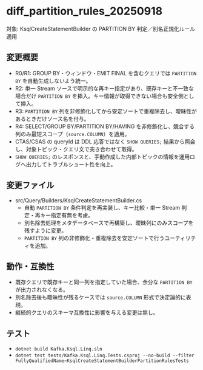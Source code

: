 # diff_partition_rules_20250918

対象: KsqlCreateStatementBuilder の PARTITION BY 判定／別名正規化ルール適用

## 変更概要
- R0/R1: GROUP BY・ウィンドウ・EMIT FINAL を含むクエリでは `PARTITION BY` を自動生成しないよう統一。
- R2: 単一 Stream ソースで明示的な再キー指定があり、既存キーと不一致な場合だけ `PARTITION BY` を挿入。キー情報が取得できない場合も安全側として挿入。
- R3: `PARTITION BY` 列を非修飾化してから安定ソートで重複除去し、曖昧性があるときだけソース名を付与。
- R4: SELECT/GROUP BY/PARTITION BY/HAVING を非修飾化し、競合する列のみ最短スコープ（`source.COLUMN`）を適用。
- CTAS/CSAS の queryId は DDL 応答ではなく `SHOW QUERIES;` 結果から照会し、対象トピック・クエリ文で突き合わせて取得。
- `SHOW QUERIES;` のレスポンスと、手動作成した内部トピックの情報を運用ログへ出力してトラブルシュート性を向上。

## 変更ファイル
- src/Query/Builders/KsqlCreateStatementBuilder.cs
  - 自動 `PARTITION BY` 条件判定を再実装し、キー比較・単一 Stream 判定・再キー指定有無を考慮。
  - 別名除去処理をメタデータベースで再構築し、曖昧列にのみスコープを残すように変更。
  - `PARTITION BY` 列の非修飾化・重複除去を安定ソートで行うユーティリティを追加。

## 動作・互換性
- 既存クエリで既存キーと同一列を指定していた場合、余分な `PARTITION BY` が出力されなくなる。
- 別名除去後も曖昧性が残るケースでは `source.COLUMN` 形式で決定論的に表現。
- 継続的クエリのスキーマ互換性に影響を与える変更は無し。

## テスト
- `dotnet build Kafka.Ksql.Linq.sln`
- `dotnet test tests/Kafka.Ksql.Linq.Tests.csproj --no-build --filter FullyQualifiedName~KsqlCreateStatementBuilderPartitionRulesTests`
